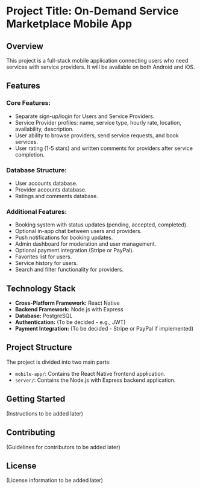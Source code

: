 # Project Title: On-Demand Service Marketplace Mobile App

## Overview

This project is a full-stack mobile application connecting users who need services with service providers. It will be available on both Android and iOS.

## Features

### Core Features:
- Separate sign-up/login for Users and Service Providers.
- Service Provider profiles: name, service type, hourly rate, location, availability, description.
- User ability to browse providers, send service requests, and book services.
- User rating (1-5 stars) and written comments for providers after service completion.

### Database Structure:
- User accounts database.
- Provider accounts database.
- Ratings and comments database.

### Additional Features:
- Booking system with status updates (pending, accepted, completed).
- Optional in-app chat between users and providers.
- Push notifications for booking updates.
- Admin dashboard for moderation and user management.
- Optional payment integration (Stripe or PayPal).
- Favorites list for users.
- Service history for users.
- Search and filter functionality for providers.

## Technology Stack

- **Cross-Platform Framework:** React Native
- **Backend Framework:** Node.js with Express
- **Database:** PostgreSQL
- **Authentication:** (To be decided - e.g., JWT)
- **Payment Integration:** (To be decided - Stripe or PayPal if implemented)

## Project Structure

The project is divided into two main parts:

- `mobile-app/`: Contains the React Native frontend application.
- `server/`: Contains the Node.js with Express backend application.

## Getting Started

(Instructions to be added later)

## Contributing

(Guidelines for contributors to be added later)

## License

(License information to be added later) 